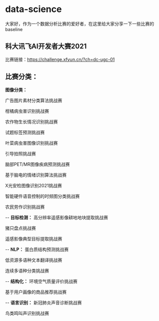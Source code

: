# data-science

大家好，作为一个数据分析比赛的爱好者，在这里给大家分享一下一些比赛的baseline

## 科大讯飞AI开发者大赛2021
比赛链接：https://challenge.xfyun.cn/?ch=dc-ugc-01


比赛分类：
-- 
**图像分类：**

广告图片素材分类算法挑战赛

柑橘病虫害识别挑战赛

农作物生长情况识别挑战赛

试题标签预测挑战赛

叶菜病虫害图像识别挑战赛

引导拍照挑战赛

脑部PET/MR图像疾病预测挑战赛

基于脑电的情绪识别算法挑战赛

X光安检图像识别2021挑战赛

智能硬件语音控制的时频图分类挑战赛

农民劳作识别挑战赛

-- 
**目标检测：**
高分辨率遥感影像耕地地块提取挑战赛

猪只盘点挑战赛

遥感影像典型目标提取挑战赛

-- 
**NLP：**
蛋白质结构预测挑战赛

低资源多语种文本翻译挑战赛

连续多语种分类挑战赛

-- 
**结构化：**
环境空气质量评价挑战赛

基于用户画像的商品推荐挑战赛

-- 
**语言识别：**
新冠肺炎声音诊断挑战赛

鸟类鸣叫声识别挑战赛











